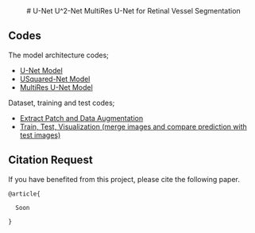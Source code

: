 <center> # U-Net U^2-Net MultiRes U-Net for Retinal Vessel Segmentation </center>







## Codes

The model architecture codes;

* [U-Net Model](https://github.com/knrl/UNet-USquarredNet-MultiResUNet-for-Retinal-Vessel-Segmentation/blob/main/models/unet.py)
* [USquared-Net Model](https://github.com/nibtehaz/MultiResUNet/blob/master/MultiResUNet.py)
* [MultiRes U-Net Model](https://github.com/knrl/UNet-USquarredNet-MultiResUNet-for-Retinal-Vessel-Segmentation/blob/main/models/unet.py)

Dataset, training and test codes;

* [Extract Patch and Data Augmentation](https://github.com/knrl/UNet-USquarredNet-MultiResUNet-for-Retinal-Vessel-Segmentation/blob/main/preparation_dataset.py)
* [Train, Test, Visualization (merge images and compare prediction with test images)](https://github.com/knrl/UNet-USquarredNet-MultiResUNet-for-Retinal-Vessel-Segmentation/blob/main/train_test_visualize.py)


## Citation Request

If you have benefited from this project, please cite the following paper.

```
@article{

  Soon

}

```
